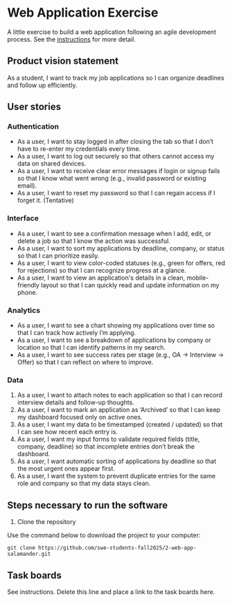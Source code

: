 # Web Application Exercise

A little exercise to build a web application following an agile development process. See the [instructions](instructions.md) for more detail.

## Product vision statement

As a student, I want to track my job applications so I can organize deadlines and follow up efficiently.

## User stories

### Authentication

- As a user, I want to stay logged in after closing the tab so that I don’t have to re-enter my credentials every time.
- As a user, I want to log out securely so that others cannot access my data on shared devices.
- As a user, I want to receive clear error messages if login or signup fails so that I know what went wrong (e.g., invalid password or existing email).
- As a user, I want to reset my password so that I can regain access if I forget it. (Tentative)

### Interface

- As a user, I want to see a confirmation message when I add, edit, or delete a job so that I know the action was successful.
- As a user, I want to sort my applications by deadline, company, or status so that I can prioritize easily.
- As a user, I want to view color-coded statuses (e.g., green for offers, red for rejections) so that I can recognize progress at a glance.
- As a user, I want to view an application's details in a clean, mobile-friendly layout so that I can quickly read and update information on my phone.

### Analytics

- As a user, I want to see a chart showing my applications over time so that I can track how actively I’m applying.
- As a user, I want to see a breakdown of applications by company or location so that I can identify patterns in my search.
- As a user, I want to see success rates per stage (e.g., OA → Interview → Offer) so that I can reflect on where to improve.

### Data

1. As a user, I want to attach notes to each application so that I can record interview details and follow-up thoughts.
2. As a user, I want to mark an application as ‘Archived’ so that I can keep my dashboard focused only on active ones.
3. As a user, I want my data to be timestamped (created / updated) so that I can see how recent each entry is.
4. As a user, I want my input forms to validate required fields (title, company, deadline) so that incomplete entries don’t break the dashboard.
5. As a user, I want automatic sorting of applications by deadline so that the most urgent ones appear first.
6. As a user, I want the system to prevent duplicate entries for the same role and company so that my data stays clean.

## Steps necessary to run the software

1. Clone the repository

Use the command below to download the project to your computer:

`git clone https://github.com/swe-students-fall2025/2-web-app-salamander.git`

## Task boards

See instructions. Delete this line and place a link to the task boards here.
